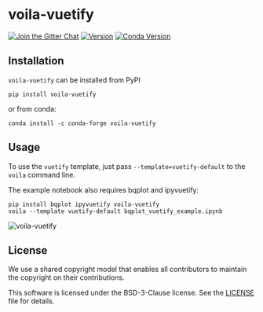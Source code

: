 # voila-vuetify

[![Join the Gitter Chat](https://badges.gitter.im/Join%20Chat.svg)](https://gitter.im/QuantStack/Lobby?utm_source=badge&utm_medium=badge&utm_campaign=pr-badge&utm_content=badge)
[![Version](https://img.shields.io/pypi/v/voila-vuetify.svg)](https://pypi.python.org/project/voila-vuetify)
[![Conda Version](https://img.shields.io/conda/vn/conda-forge/voila-vuetify.svg)](https://anaconda.org/conda-forge/voila-vuetify)

## Installation

`voila-vuetify` can be installed from PyPI

```
pip install voila-vuetify
```

or from conda:

```
conda install -c conda-forge voila-vuetify
```

## Usage

To use the `vuetify` template, just pass `--template=vuetify-default` to the `voila` command line.

The example notebook also requires bqplot and ipyvuetify:

```
pip install bqplot ipyvuetify voila-vuetify
voila --template vuetify-default bqplot_vuetify_example.ipynb
```

![voila-vuetify](https://user-images.githubusercontent.com/46192475/59274938-9c144f00-8c5b-11e9-961e-c33854b6e50a.gif)

## License

We use a shared copyright model that enables all contributors to maintain the
copyright on their contributions.

This software is licensed under the BSD-3-Clause license. See the
[LICENSE](LICENSE) file for details.

